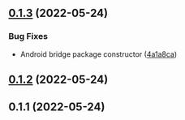 ## [0.1.3](https://github.com/vesselsoft/react-native-android-shadow/compare/v0.1.2...v0.1.3) (2022-05-24)


### Bug Fixes

* Android bridge package constructor ([4a1a8ca](https://github.com/vesselsoft/react-native-android-shadow/commit/4a1a8caf20a4136f3bbc5f17f6107f75dcce7e08))

## [0.1.2](https://github.com/vesselsoft/react-native-android-shadow/compare/v0.1.1...v0.1.2) (2022-05-24)

## 0.1.1 (2022-05-24)


